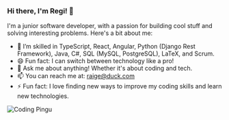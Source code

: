 ### Hi there, I'm Regi! 👋

I'm a junior software developer, with a passion for building cool stuff and solving interesting problems. Here's a bit about me:

- 🌱 I’m skilled in TypeScript, React, Angular, Python (Django Rest Framework), Java, C#, SQL (MySQL, PostgreSQL), LaTeX, and Scrum.
- 😄 Fun fact: I can switch between technology like a pro!
- 💬 Ask me about anything! Whether it's about coding and tech.
- 📫 You can reach me at: [raige@duck.com](mailto:raige@duck.com)
- ⚡ Fun fact: I love finding new ways to improve my coding skills and learn new technologies.


![Coding Pingu](https://media.giphy.com/media/v1.Y2lkPTc5MGI3NjExdHhlZG43anFzdGJvY3hwNXQwN2Z1bHpoeWZteHgwYjVnZTZpaDlnOSZlcD12MV9pbnRlcm5hbF9naWZfYnlfaWQmY3Q9Zw/vqxviVfqGAa14SgeiC/giphy.gif)
